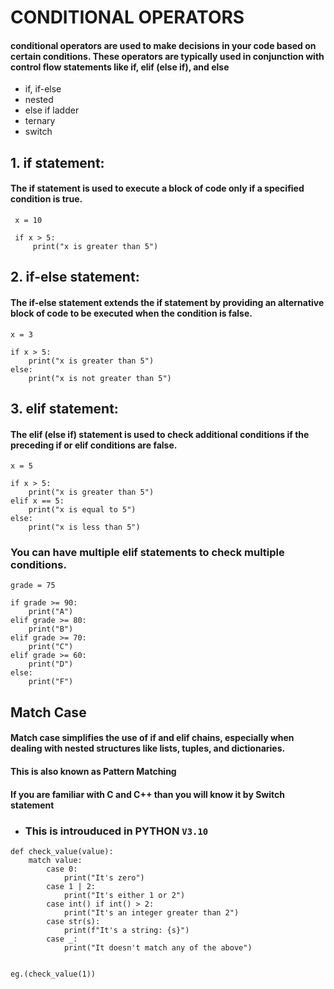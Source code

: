 # CONDITIONAL OPERATORS
#### conditional operators are used to make decisions in your code based on certain conditions. These operators are typically used in conjunction with control flow statements like if, elif (else if), and else

- if, if-else
- nested
- else if ladder
- ternary
- switch

## 1. if statement:
#### The if statement is used to execute a block of code only if a specified condition is true.
  ```
   x = 10

   if x > 5:
       print("x is greater than 5")
  ```

## 2. if-else statement:
#### The if-else statement extends the if statement by providing an alternative block of code to be executed when the condition is false.
```
x = 3

if x > 5:
    print("x is greater than 5")
else:
    print("x is not greater than 5")
```
## 3. elif statement:
#### The elif (else if) statement is used to check additional conditions if the preceding if or elif conditions are false.
```
x = 5

if x > 5:
    print("x is greater than 5")
elif x == 5:
    print("x is equal to 5")
else:
    print("x is less than 5")

```

### You can have multiple elif statements to check multiple conditions.
```
grade = 75

if grade >= 90:
    print("A")
elif grade >= 80:
    print("B")
elif grade >= 70:
    print("C")
elif grade >= 60:
    print("D")
else:
    print("F")
```

## Match Case
#### Match case simplifies the use of if and elif chains, especially when dealing with nested structures like lists, tuples, and dictionaries.
#### This is also known as **Pattern Matching**
#### If you are familiar with C and C++ than you will know it by Switch statement

- ### This is introuduced in **PYTHON** `V3.10`

```
def check_value(value):
    match value:
        case 0:
            print("It's zero")
        case 1 | 2:
            print("It's either 1 or 2")
        case int() if int() > 2:
            print("It's an integer greater than 2")
        case str(s):
            print(f"It's a string: {s}")
        case _:
            print("It doesn't match any of the above")


eg.(check_value(1))
```